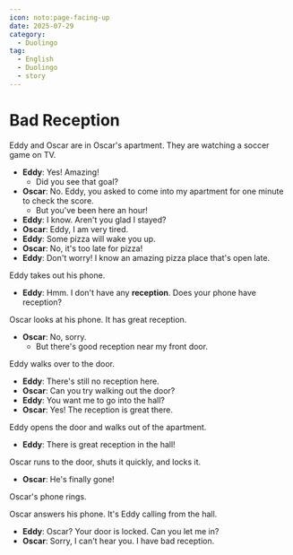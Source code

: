 ```yaml
---
icon: noto:page-facing-up
date: 2025-07-29
category:
  - Duolingo
tag:
  - English
  - Duolingo
  - story
---
```


# Bad Reception

Eddy and Oscar are in Oscar's apartment. They are watching a soccer game on TV.

- **Eddy**: Yes! Amazing!
  - Did you see that goal?
- **Oscar**: No. Eddy, you asked to come into my apartment for one minute to check the score.
  - But you've been here an hour!
- **Eddy**: I know. Aren't you glad I stayed?
- **Oscar**: Eddy, I am very tired.
- **Eddy**: Some pizza will wake you up.
- **Oscar**: No, it's too late for pizza!
- **Eddy**: Don't worry! I know an amazing pizza place that's open late.

Eddy takes out his phone.

- **Eddy**: Hmm. I don't have any **reception**. Does your phone have reception?

Oscar looks at his phone. It has great reception.

- **Oscar**: No, sorry.
  - But there's good reception near my front door.

Eddy walks over to the door.

- **Eddy**: There's still no reception here.
- **Oscar**: Can you try walking out the door?
- **Eddy**: You want me to go into the hall?
- **Oscar**: Yes! The reception is great there.

Eddy opens the door and walks out of the apartment.

- **Eddy**: There is great reception in the hall!

Oscar runs to the door, shuts it quickly, and locks it.

- **Oscar**: He's finally gone!

Oscar's phone rings.

Oscar answers his phone. It's Eddy calling from the hall.

- **Eddy**: Oscar? Your door is locked. Can you let me in?
- **Oscar**: Sorry, I can't hear you. I have bad reception.

